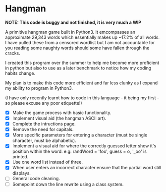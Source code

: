 # Hangman

**NOTE: This code is buggy and not finished, it is very much a WIP**

A primitive hangman game built in Python3. It emcompasses an approximate 29,343 words which essentially makes up ~17.2% of all words. I have pulled these from a censored wordlist but I am not accountable for you reading some naughty words should some have fallen through the cracks.

I created this program over the summer to help me become more proficient in python but also to use as a later benchmark to notice how my coding habits change.

My plan is to make this code more efficient and far less clunky as I expand my ability to program in Python3.

(I have only recently learnt how to code in this language - it being my first - so please excuse any poor etiquette!)

- [x] Make the game process with basic functionality.
- [x] Implement visual aid (the hangman ASCII art).
- [x] Complete the intructions page.
- [x] Remove the need for capitals.
- [x] More specific parameters for entering a character (must be single character, must be alphabetic).
- [x] Implement a visual aid for where the correctly guessed letter show it's position within the word. e.g. randWord = 'foo', guess = o, '_oo' is printed.
- [x] Use one word list instead of three.
- [x] When user enters an incorrect character ensure that the partial word still displays.
- [ ] General code cleaning.
- [ ] Somepoint down the line rewrite using a class system.
